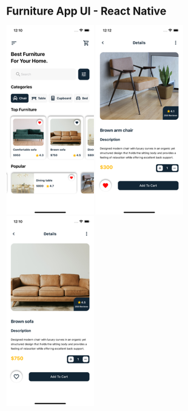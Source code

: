 # Furniture App UI - React Native

  <img src="screenshots/ss1.png" height="500"> <img src="screenshots/ss2.png" height="500"> <img src="screenshots/ss3.png" height="500">
